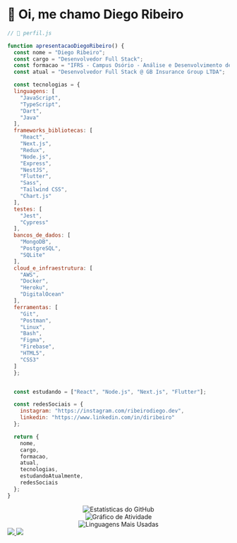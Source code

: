 # 👋 Oi, me chamo Diego Ribeiro

```js
// 📄 perfil.js

function apresentacaoDiegoRibeiro() {
  const nome = "Diego Ribeiro";
  const cargo = "Desenvolvedor Full Stack";
  const formacao = "IFRS - Campus Osório - Análise e Desenvolvimento de Sistemas";
  const atual = "Desenvolvedor Full Stack @ GB Insurance Group LTDA";

  const tecnologias = {
  linguagens: [
    "JavaScript",
    "TypeScript",
    "Dart",
    "Java"
  ],
  frameworks_bibliotecas: [
    "React",
    "Next.js",
    "Redux",
    "Node.js",
    "Express",
    "NestJS",
    "Flutter",
    "Sass",
    "Tailwind CSS",
    "Chart.js"
  ],
  testes: [
    "Jest",
    "Cypress"
  ],
  bancos_de_dados: [
    "MongoDB",
    "PostgreSQL",
    "SQLite"
  ],
  cloud_e_infraestrutura: [
    "AWS",
    "Docker",
    "Heroku",
    "DigitalOcean"
  ],
  ferramentas: [
    "Git",
    "Postman",
    "Linux",
    "Bash",
    "Figma",
    "Firebase",
    "HTML5",
    "CSS3"
  ]
  };


  const estudando = ["React", "Node.js", "Next.js", "Flutter"];

  const redesSociais = {
    instagram: "https://instagram.com/ribeirodiego.dev",
    linkedin: "https://www.linkedin.com/in/diribeiro"
  };

  return {
    nome,
    cargo,
    formacao,
    atual,
    tecnologias,
    estudandoAtualmente,
    redesSociais
  };
}
```

<div align="center">
  <img src="https://github-readme-stats.vercel.app/api?username=diribeiro&show_icons=true&theme=tokyonight&count_private=true&hide_border=true" alt="Estatísticas do GitHub" />
  <br />
  <img src="https://github-readme-activity-graph.cyclic.app/graph?username=diribeiro&bg_color=1c1917&color=ffffff&line=0891b2&point=ffffff&area_color=1c1917&area=true&hide_border=true&custom_title=GitHub%20Commits%20Graph" alt="Gráfico de Atividade" />
  <br />
  <img src="https://github-readme-stats.vercel.app/api/top-langs/?username=diribeiro&layout=compact&theme=tokyonight&hide_border=true" alt="Linguagens Mais Usadas" />
</div>
<div>
  <a href="https://instagram.com/ribeirodiego.dev" target="_blank">
    <img src="https://img.shields.io/badge/-Instagram-%23E4405F?style=for-the-badge&logo=instagram&logoColor=white" /> 
  </a>
  <a href="https://www.linkedin.com/in/diribeiro" target="_blank"> 
    <img src="https://img.shields.io/badge/-LinkedIn-%230077B5?style=for-the-badge&logo=linkedin&logoColor=white" />
  </a>
</div>
